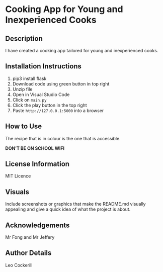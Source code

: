 # Cooking App for Young and Inexperienced Cooks

## Description
I have created a cooking app tailored for young and inexperienced cooks.

## Installation Instructions
1. pip3 install flask
2. Download code using green button in top right
3. Unzip file
4. Open in Visual Studio Code
5. Click on `main.py`
6. Click the play button in the top right
7. Paste `http://127.0.0.1:5000` into a browser

## How to Use
The recipe that is in colour is the one that is accessible.

**DON’T BE ON SCHOOL WIFI**

## License Information
MIT Licence

## Visuals
Include screenshots or graphics that make the README.md visually appealing and give a quick idea of what the project is about.

## Acknowledgements
Mr Fong and Mr Jeffery

## Author Details
Leo Cockerill
